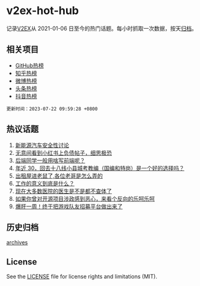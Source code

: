 # v2ex-hot-hub

 记录[V2EX](https://www.v2ex.com/)从 2021-01-06 日至今的热门话题。每小时抓取一次数据，按天[归档](archives)。
 
 ## 相关项目

- [GitHub热榜](https://github.com/lonnyzhang423/github-hot-hub)
- [知乎热榜](https://github.com/lonnyzhang423/zhihu-hot-hub)
- [微博热榜](https://github.com/lonnyzhang423/weibo-hot-hub)
- [头条热榜](https://github.com/lonnyzhang423/toutiao-hot-hub)
- [抖音热榜](https://github.com/lonnyzhang423/douyin-hot-hub)


 `更新时间：2023-07-22 09:59:28 +0800`

## 热议话题

1. [新能源汽车安全性讨论](https://www.v2ex.com/t/958533)
1. [无意间看到小红书上负债帖子，细思极恐](https://www.v2ex.com/t/958658)
1. [后端同学一般用啥写前端呢？](https://www.v2ex.com/t/958660)
1. [年近 30，回去十八线小县城考教编（国编和特岗）是一个好的选择吗？](https://www.v2ex.com/t/958552)
1. [出租屋进老鼠了,各位老哥是怎么弄的](https://www.v2ex.com/t/958534)
1. [工作的意义到底是什么？](https://www.v2ex.com/t/958651)
1. [现在大多数医院的医生是不是都不查体了](https://www.v2ex.com/t/958526)
1. [如果你曾对开源项目涉政感到恶心，来看个反向的乐呵乐呵](https://www.v2ex.com/t/958734)
1. [爆肝一周！终于把游戏队友招募平台做出来了](https://www.v2ex.com/t/958595)

## 历史归档

[archives](archives)

## License

See the [LICENSE](LICENSE) file for license rights and limitations (MIT).
